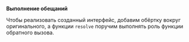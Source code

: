 **Выполнение обещаний**

Чтобы реализовать созданный интерфейс, добавим обёртку вокруг оригинального, а функции `resolve` поручим выполнять роль функции обратного вызова.
